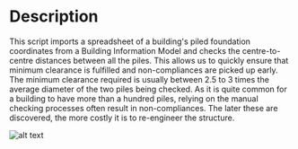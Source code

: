# Description
This script imports a spreadsheet of a building's piled foundation coordinates from a Building Information Model and checks the centre-to-centre distances between all the piles. This allows us to quickly ensure that minimum clearance is fulfilled and non-compliances are picked up early. The minimum clearance required is usually between 2.5 to 3 times the average diameter of the two piles being checked. As it is quite common for a building to have more than a hundred piles, relying on the manual checking processes often result in non-compliances. The later these are discovered, the more costly it is to re-engineer the structure.

![alt text](https://github.com/jeraldhan92/pilespacechecker/assets/49491450/a91cbfd2-3e77-470e-ac7b-90b7cdfe0a3b)
